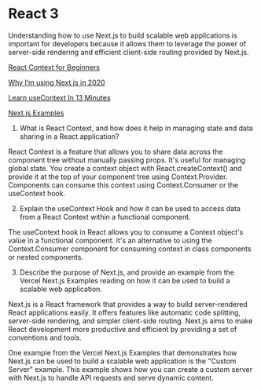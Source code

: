 #  React 3

Understanding how to use Next.js to build scalable web applications is important for developers because it allows them to leverage the power of server-side rendering and efficient client-side routing provided by Next.js. 

[React Context for Beginners](https://www.freecodecamp.org/news/react-context-for-beginners/)

[Why I’m using Next.js in 2020](https://www.youtube.com/watch?v=rtgbaKBhdkk)

[Learn useContext In 13 Minutes](https://www.youtube.com/watch?v=5LrDIWkK_Bc)

[Next.js Examples](https://github.com/vercel/next.js/tree/canary/examples)

1. What is React Context, and how does it help in managing state and data sharing in a React application?

React Context is a feature that allows you to share data across the component tree without manually passing props. It's useful for managing global state. You create a context object with React.createContext() and provide it at the top of your component tree using Context.Provider. Components can consume this context using Context.Consumer or the useContext hook. 

2. Explain the useContext Hook and how it can be used to access data from a React Context within a functional component.

The useContext hook in React allows you to consume a Context object's value in a functional component. It's an alternative to using the Context.Consumer component for consuming context in class components or nested components.

3. Describe the purpose of Next.js, and provide an example from the Vercel Next.js Examples reading on how it can be used to build a scalable web application.

Next.js is a React framework that provides a way to build server-rendered React applications easily. It offers features like automatic code splitting, server-side rendering, and simpler client-side routing. Next.js aims to make React development more productive and efficient by providing a set of conventions and tools.

One example from the Vercel Next.js Examples that demonstrates how Next.js can be used to build a scalable web application is the "Custom Server" example. This example shows how you can create a custom server with Next.js to handle API requests and serve dynamic content.